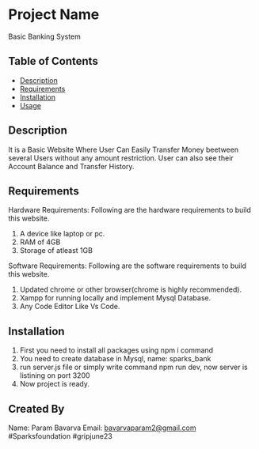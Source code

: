 # Project Name

Basic Banking System
## Table of Contents

- [Description](#description)
- [Requirements](#requirements)
- [Installation](#installation)
- [Usage](#usage)

## Description

It is a Basic Website Where User Can Easily Transfer Money beetween several Users without any amount restriction. User can also see their Account Balance and Transfer History.

## Requirements

Hardware Requirements: 
Following are the hardware requirements to build this website.
1. A device like laptop or pc.
2. RAM of 4GB
3. Storage of atleast 1GB

Software Requirements:
Following are the software requirements to build this website.
1. Updated chrome or other browser(chrome is highly recommended).
2. Xampp for running locally and implement Mysql Database.
3. Any Code Editor Like Vs Code.

## Installation

1. First you need to install all packages using npm i command
2. You need to create database in Mysql, name: sparks_bank
3. run server.js file or simply write command npm run dev, now server is listining on port 3200
6. Now project is ready.

## Created By 
Name: Param Bavarva
Email: bavarvaparam2@gmail.com
#Sparksfoundation
#gripjune23
